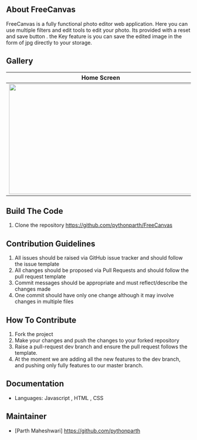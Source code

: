## About FreeCanvas 
FreeCanvas is a fully functional photo editor web application.
Here you can use multiple filters and edit tools to edit your photo.
Its provided with a reset and save button . 
the Key feature is you can save the edited image in the form of jpg directly to your storage.

## Gallery
|Home Screen|Edited Screen|
|-------|-------|
|<img src="![image](https://github.com/pythonparth/FreeCanvas/assets/92641821/68660f52-7c3f-4fc3-a4c4-a4791fab1032)" width="500" height="300" /> | <img src="![image](https://github.com/pythonparth/FreeCanvas/assets/92641821/ebe2fffb-fa30-4481-b475-ffdbff6b1ee8)" width="500" height="300" />

## Build The Code
1. Clone the repository https://github.com/pythonparth/FreeCanvas


## Contribution Guidelines
1. All issues should be raised via GitHub issue tracker and should follow the issue template
2. All changes should be proposed via Pull Requests and should follow the pull request template
3. Commit messages should be appropriate and must reflect/describe the changes made
4. One commit should have only one change although it may involve changes in multiple files

## How To Contribute
1. Fork the project
2. Make your changes and push the changes to your forked repository
3. Raise a pull-request dev branch and ensure the pull request follows the template.
4. At the moment we are adding all the new features to the dev branch, and pushing only fully features to our master branch.

## Documentation
- Languages: Javascript , HTML , CSS          
## Maintainer
- [Parth Maheshwari] https://github.com/pythonparth
